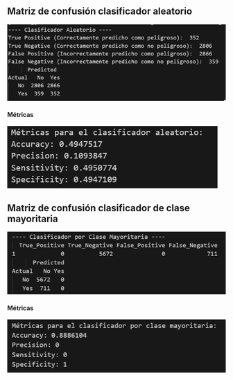 ## Matriz de confusión clasificador aleatorio

![Matriz de confusión clasificador aleatorio](./images/mat_clasf_random.png)

#### Métricas

![Métricas clasificador aleatorio](./images/metricas_clasf_random.png)

## Matriz de confusión clasificador de clase mayoritaria

![Matriz de confusión clasificador mayoritario](./images/mat_clasf_may.png)

#### Métricas

![Métricas clasificador mayoritario](./images/metricas_clasf_may.png)